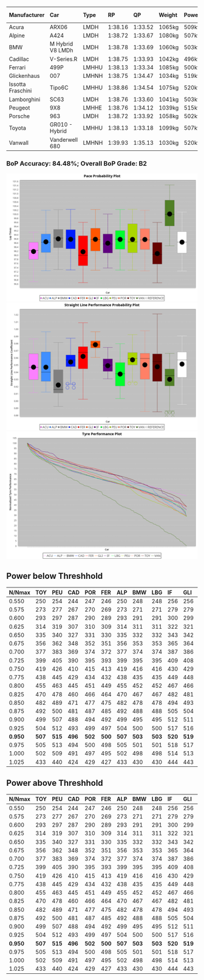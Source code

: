 |Manufacturer|Car|Type|RP|QP|Weight|Power¹|Threshhold|PINC|Power²|E/Stint|AVG Vmax|FDS|RDLC|L/Stint|BOP-Grade|ModelAccuracy|ModelPoints|Match%|
|:-|:-|:-|:-|:-|:-|:-|:-|:-|:-|:-|:-|:-|:-|:-|:-|:-|:-|:-|
|Acura|ARX06|LMDH|1:38.16|1:33.52|1065kg|509kw|210.0kph|0%|509kw|904MJ|313.13kph|-|1.00|29|-E1|100.00%|995|57.31%|
|Alpine|A424|LMDH|1:38.72|1:33.67|1080kg|507kw|210.0kph|0%|507kw|903MJ|312.41kph|-|0.99|29|~A1|81.46%|523|100.00%|
|BMW|M Hybrid V8 LMDh|LMDH|1:38.78|1:33.69|1060kg|503kw|210.0kph|0%|503kw|890MJ|308.71kph|-|1.01|29|~A1|98.60%|1690|100.00%|
|Cadillac|V-Series.R|LMDH|1:38.75|1:33.93|1042kg|496kw|210.0kph|0%|496kw|872MJ|313.34kph|-|1.02|29|+A2|98.38%|1765|94.06%|
|Ferrari|499P|LMHHU|1:38.13|1:33.34|1085kg|500kw|210.0kph|0%|500kw|885MJ|314.16kph|190kph|1.01|29|-C2|92.24%|2247|72.70%|
|Glickenhaus|007|LMHNH|1:38.75|1:34.47|1034kg|519kw|210.0kph|0%|519kw|913MJ|320.19kph|-|0.96|29|+B1|96.18%|554|86.83%|
|Issotta Fraschini|Tipo6C|LMHHU|1:38.86|1:34.54|1075kg|520kw|210.0kph|0%|520kw|922MJ|313.93kph|190kph|1.03|29|+A2|66.67%|96|91.15%|
|Lamborghini|SC63|LMDH|1:38.76|1:33.60|1041kg|503kw|210.0kph|0%|503kw|884MJ|311.95kph|-|1.05|29|+A2|96.77%|419|92.46%|
|Peugeot|9X8|LMHHE|1:38.76|1:34.12|1039kg|515kw|210.0kph|0%|515kw|907MJ|315.69kph|150kph|1.03|29|~A1|87.65%|1795|100.00%|
|Porsche|963|LMDH|1:38.72|1:33.92|1058kg|502kw|210.0kph|0%|502kw|888MJ|313.37kph|-|1.01|29|~A1|96.81%|5438|100.00%|
|Toyota|GR010 - Hybrid|LMHHU|1:38.13|1:33.18|1099kg|507kw|210.0kph|0%|507kw|903MJ|311.83kph|190kph|1.00|29|-C1|86.04%|1751|75.00%|
|Vanwall|Vanderwell 680|LMHNH|1:39.93|1:35.13|1030kg|520kw|210.0kph|0%|520kw|901MJ|311.55kph|-|1.02|29|+Ω1|91.42%|501|44.24%|

### BoP Accuracy: 84.48%; Overall BoP Grade: B2
![PACECHART](./IMG/ACOMETHOD.png)
![STRAIGHTLINEPERFORMANCECHART](./IMG/ACOMETHOD_sp.png)
![TYREPERFORMANCECHART](./IMG/ACOMETHOD_tw.png)

## Power below Threshhold
|N/Nmax|TOY|PEU|CAD|POR|FER|ALP|BMW|LBG|IF|GLI|VAN|ACU|
|:-|:-|:-|:-|:-|:-|:-|:-|:-|:-|:-|:-|:-|
|0.550|250|254|244|247|246|250|248|248|256|256|256|251|
|0.575|273|277|267|270|269|273|271|271|279|279|279|274|
|0.600|293|297|287|290|289|293|291|291|300|299|300|294|
|0.625|314|319|307|310|309|314|311|311|322|321|322|315|
|0.650|335|340|327|331|330|335|332|332|343|342|343|336|
|0.675|356|362|348|352|351|356|353|353|365|364|365|357|
|0.700|377|383|369|374|372|377|374|374|387|386|387|379|
|0.725|399|405|390|395|393|399|395|395|409|408|409|400|
|0.750|419|426|410|415|413|419|416|416|430|429|430|421|
|0.775|438|445|429|434|432|438|435|435|449|448|449|440|
|0.800|455|463|445|451|449|455|452|452|467|466|467|457|
|0.825|470|478|460|466|464|470|467|467|482|481|482|472|
|0.850|482|489|471|477|475|482|478|478|494|493|494|484|
|0.875|492|500|481|487|485|492|488|488|505|504|505|494|
|0.900|499|507|488|494|492|499|495|495|512|511|512|501|
|0.925|504|512|493|499|497|504|500|500|517|516|517|506|
|**0.950**|**507**|**515**|**496**|**502**|**500**|**507**|**503**|**503**|**520**|**519**|**520**|**509**|
|0.975|505|513|494|500|498|505|501|501|518|517|518|507|
|1.000|502|509|491|497|495|502|498|498|514|513|514|504|
|1.025|433|440|424|429|427|433|430|430|444|443|444|435|

## Power above Threshhold
|N/Nmax|TOY|PEU|CAD|POR|FER|ALP|BMW|LBG|IF|GLI|VAN|ACU|
|:-|:-|:-|:-|:-|:-|:-|:-|:-|:-|:-|:-|:-|
|0.550|250|254|244|247|246|250|248|248|256|256|256|251|
|0.575|273|277|267|270|269|273|271|271|279|279|279|274|
|0.600|293|297|287|290|289|293|291|291|300|299|300|294|
|0.625|314|319|307|310|309|314|311|311|322|321|322|315|
|0.650|335|340|327|331|330|335|332|332|343|342|343|336|
|0.675|356|362|348|352|351|356|353|353|365|364|365|357|
|0.700|377|383|369|374|372|377|374|374|387|386|387|379|
|0.725|399|405|390|395|393|399|395|395|409|408|409|400|
|0.750|419|426|410|415|413|419|416|416|430|429|430|421|
|0.775|438|445|429|434|432|438|435|435|449|448|449|440|
|0.800|455|463|445|451|449|455|452|452|467|466|467|457|
|0.825|470|478|460|466|464|470|467|467|482|481|482|472|
|0.850|482|489|471|477|475|482|478|478|494|493|494|484|
|0.875|492|500|481|487|485|492|488|488|505|504|505|494|
|0.900|499|507|488|494|492|499|495|495|512|511|512|501|
|0.925|504|512|493|499|497|504|500|500|517|516|517|506|
|**0.950**|**507**|**515**|**496**|**502**|**500**|**507**|**503**|**503**|**520**|**519**|**520**|**509**|
|0.975|505|513|494|500|498|505|501|501|518|517|518|507|
|1.000|502|509|491|497|495|502|498|498|514|513|514|504|
|1.025|433|440|424|429|427|433|430|430|444|443|444|435|

